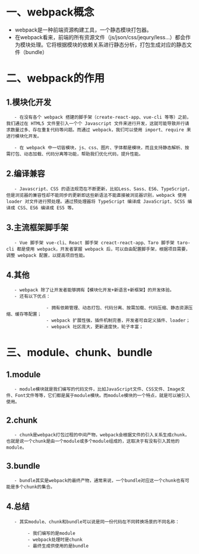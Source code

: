 # 一、webpack概念 #

   - webpack是一种前端资源构建工具，一个静态模块打包器。
   - 在webpack看来，前端的所有资源文件（js/json/css/jequry/less...）都会作为模块处理。它将根据模块的依赖关系进行静态分析，打包生成对应的静态文件（bundle）

# 二、webpack的作用 #

   ## 1.模块化开发 ##

       - 在没有各个 webpack 搭建的脚手架（create-react-app、vue-cli 等等）之前，我们通过在 HTML5 文件里引入一个个 Javascript 文件来进行开发，这就可能导致并行请求数量过多、存在重复代码等问题。而通过 webpack，我们可以使用 import、require 来进行模块化开发。

       - 在 webpack 中一切皆模块，js、css、图片、字体都是模块，而且支持静态解析、按需打包、动态加载、代码分离等功能，帮助我们优化代码，提升性能。

   ## 2.编译兼容 ##
       
       - Javascript、CSS 的语法规范在不断更新，比如Less、Sass、ES6、TypeScript，但是浏览器的兼容性却不能同步的更新即这些新语法不能直接被浏览器识别，webpack 使用 loader 对文件进行预处理。通过预处理器将 TypeScript 编译成 JavaScript、SCSS 编译成 CSS、ES6 编译成 ES5 等。

   ## 3.主流框架脚手架 ##

       - Vue 脚手架 vue-cli、React 脚手架 creact-react-app、Taro 脚手架 taro-cli 都是使用 webpack，开发者掌握 webpack 后，可以自由配置脚手架，根据项目需要，调整 webpack 配置，以提高项目性能。

   ## 4.其他 ##

       - webpack 除了让开发者能够拥有【模块化开发+新语言+新框架】的开发体验。
       - 还有以下优点：

                   - 拥有依赖管理、动态打包、代码分离、按需加载、代码压缩、静态资源压缩、缓存等配置；
                   - webpack 扩展性强，插件机制完善，开发者可自定义插件、loader；
                   - webpack 社区庞大，更新速度快，轮子丰富；

# 三、module、chunk、bundle #

  ## 1.module ##

       - module模块就是我们编写的代码文件，比如JavaScript文件、CSS文件、Image文件、Font文件等等，它们都是属于module模块。而module模块的一个特点，就是可以被引入使用。

  ## 2.chunk ##

       - chunk是webpack打包过程的中间产物，webpack会根据文件的引入关系生成chunk，也就是说一个chunk是由一个module或多个module组成的，这取决于有没有引入其他的module。

  ## 3.bundle ##

       - bundle其实是webpack的最终产物，通常来说，一个bundle对应这一个chunk也有可能是多个chunk的集合。

  ## 4.总结 ##

       - 其实module、chunk和bundle可以说是同一份代码在不同转换场景的不同名称：

            - 我们编写的是module
            - webpack处理时是chunk
            - 最终生成供使用的是bundle